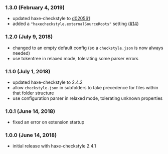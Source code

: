### 1.3.0 (February 4, 2019)

- updated haxe-checkstyle to [d020561](https://github.com/HaxeCheckstyle/haxe-checkstyle/commit/d0205619089c981895c9fb1621e5164ffe979def)
- added a `"haxecheckstyle.externalSourceRoots"` setting ([#14](https://github.com/vshaxe/vscode-checkstyle/pull/14))

### 1.2.0 (July 9, 2018)

- changed to an empty default config (so a `checkstyle.json` is now always needed)
- use tokentree in relaxed mode, tolerating some parser errors

### 1.1.0 (July 1, 2018)

- updated haxe-checkstyle to 2.4.2
- allow `checkstyle.json` in subfolders to take precedence for files within that folder structure
- use configuration parser in relaxed mode, tolerating unknown properties

### 1.0.1 (June 14, 2018)

- fixed an error on extension startup

### 1.0.0 (June 14, 2018)

- initial release with haxe-checkstyle 2.4.1
